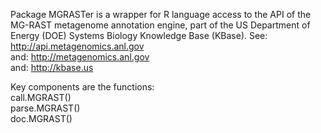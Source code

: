 Package MGRASTer is a wrapper for R language access to 
the API of the MG-RAST metagenome annotation engine, part of the
US Department of Energy (DOE) Systems Biology Knowledge Base (KBase).
See: http://api.metagenomics.anl.gov<br>
and: http://metagenomics.anl.gov<br>
and: http://kbase.us<br>

Key components are the functions:<br>
call.MGRAST()<br>
parse.MGRAST()<br>
doc.MGRAST()

